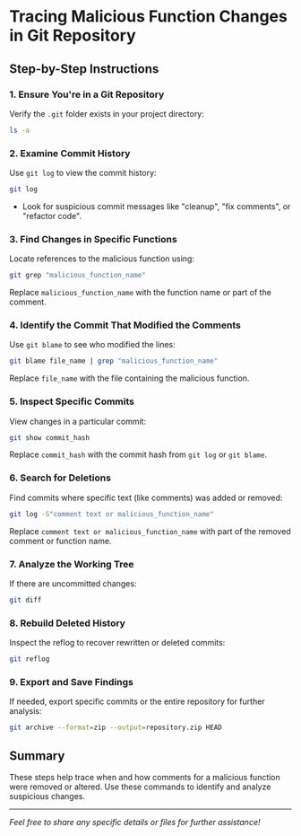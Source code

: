
# Tracing Malicious Function Changes in Git Repository

## Step-by-Step Instructions

### 1. Ensure You're in a Git Repository
Verify the `.git` folder exists in your project directory:
```bash
ls -a
```

### 2. Examine Commit History
Use `git log` to view the commit history:
```bash
git log
```
- Look for suspicious commit messages like "cleanup", "fix comments", or "refactor code".

### 3. Find Changes in Specific Functions
Locate references to the malicious function using:
```bash
git grep "malicious_function_name"
```
Replace `malicious_function_name` with the function name or part of the comment.

### 4. Identify the Commit That Modified the Comments
Use `git blame` to see who modified the lines:
```bash
git blame file_name | grep "malicious_function_name"
```
Replace `file_name` with the file containing the malicious function.

### 5. Inspect Specific Commits
View changes in a particular commit:
```bash
git show commit_hash
```
Replace `commit_hash` with the commit hash from `git log` or `git blame`.

### 6. Search for Deletions
Find commits where specific text (like comments) was added or removed:
```bash
git log -S"comment text or malicious_function_name"
```
Replace `comment text or malicious_function_name` with part of the removed comment or function name.

### 7. Analyze the Working Tree
If there are uncommitted changes:
```bash
git diff
```

### 8. Rebuild Deleted History
Inspect the reflog to recover rewritten or deleted commits:
```bash
git reflog
```

### 9. Export and Save Findings
If needed, export specific commits or the entire repository for further analysis:
```bash
git archive --format=zip --output=repository.zip HEAD
```

## Summary
These steps help trace when and how comments for a malicious function were removed or altered. Use these commands to identify and analyze suspicious changes.

---

*Feel free to share any specific details or files for further assistance!*
